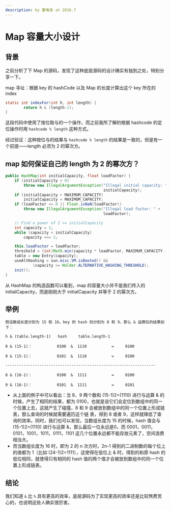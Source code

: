 ```yaml
---
description: by 董唯良 at 2016.7
---
```


# Map 容量大小设计

## 背景

之前分析了下 Map 的源码，发现了这种底层源码的设计确实有独到之处，特别分享一下。

map 寻址：根据 key 的 hashCode 以及 Map 的长度计算出这个 key 所在的 index

```java
static int indexFor(int h, int length) {
        return h & (length-1);
}
```

这段代码中使用了按位取与的一个操作，而之前我所了解的根据 hashcode 的定位操作时用 `hashcode % length` 这种方式。

 经过验证：这种按位与的结果与 `hashcode % length` 的结果是一致的，但是有一个前提——length 必须为 2 的幂次方。

## map 如何保证自己的 length 为 2 的幂次方？

```java
public HashMap(int initialCapacity, float loadFactor) {
    if (initialCapacity < 0)
        throw new IllegalArgumentException("Illegal initial capacity: " +
                                           initialCapacity);
    if (initialCapacity > MAXIMUM_CAPACITY)
        initialCapacity = MAXIMUM_CAPACITY;
    if (loadFactor <= 0 || Float.isNaN(loadFactor))
        throw new IllegalArgumentException("Illegal load factor: " +
                                           loadFactor);

    // Find a power of 2 >= initialCapacity
    int capacity = 1;
    while (capacity < initialCapacity)
        capacity <<= 1;

    this.loadFactor = loadFactor;
    threshold = (int)Math.min(capacity * loadFactor, MAXIMUM_CAPACITY + 1);
    table = new Entry[capacity];
    useAltHashing = sun.misc.VM.isBooted() &&
            (capacity >= Holder.ALTERNATIVE_HASHING_THRESHOLD);
    init();
}
```

从 HashMap 的构造函数可以看到，map 的容量大小并不是我们传入的 initialCapacity，而是刚刚大于 initialCapacity 并等于 2 的幂次方。

## 举例

```text
假设数组长度分别为 15 和 16，key 的 hash 码分别为 8 和 9，那么 & 运算后的结果如下：

h & (table.length-1)   hash     table.length-1

8 & (15-1)：           0100  &  1110           =     0100

9 & (15-1)：           0101  &  1110           =     0100

------------------------------------------------------------------

8 & (16-1)：           0100  &  1111           =     0100

9 & (16-1)：           0101  &  1111           =     0101
```

* 从上面的例子中可以看出：当 8、9 两个数和 \(15-1\)2=\(1110\) 进行与运算 & 的时候，产生了相同的结果，都为 0100，也就是说它们会定位到数组中的同一个位置上去，这就产生了碰撞，8 和 9 会被放到数组中的同一个位置上形成链表，那么查询的时候就需要遍历这个链 表，得到 8 或者 9，这样就降低了查询的效率。同时，我们也可以发现，当数组长度为 15 的时候，hash 值会与 \(15-1\)2=\(1110\) 进行与运算 &，那么最后一位永远是0，而 0001，0011，0101，1001，1011，0111，1101 这几个位置永远都不能存放元素了，空间浪费相当大。
* 而当数组长度为 16 时，即为 2 的 n 次方时，2n-1 得到的二进制数的每个位上的值都为 1（比如 \(24-1\)2=1111），这使得在低位上 & 时，得到的和原 hash 的低位相同，就使得只有相同的 hash 值的两个值才会被放到数组中的同一个位置上形成链表。

## 结论

我们知道 `&` 比 `%` 具有更高的效率，底层源码为了实现更高的效率还是比较煞费苦心的，也说明这些人确实很厉害。

